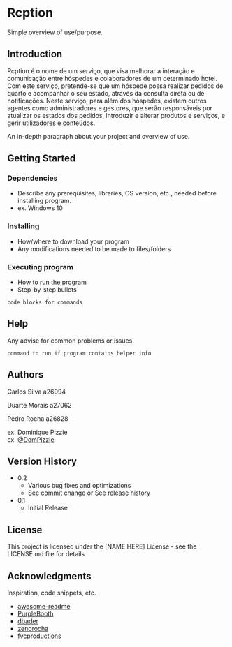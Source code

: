 # Rcption

Simple overview of use/purpose.

## Introduction
Rcption é o nome de um serviço, que visa melhorar a interação e comunicação entre
hóspedes e colaboradores de um determinado hotel.
Com este serviço, pretende-se que um hóspede possa realizar pedidos de quarto e
acompanhar o seu estado, através da consulta direta ou de notificações. Neste serviço,
para além dos hóspedes, existem outros agentes como administradores e gestores, que
serão responsáveis por atualizar os estados dos pedidos, introduzir e alterar produtos e
serviços, e gerir utilizadores e conteúdos.

An in-depth paragraph about your project and overview of use.

## Getting Started

### Dependencies

* Describe any prerequisites, libraries, OS version, etc., needed before installing program.
* ex. Windows 10

### Installing

* How/where to download your program
* Any modifications needed to be made to files/folders

### Executing program

* How to run the program
* Step-by-step bullets
```
code blocks for commands
```

## Help

Any advise for common problems or issues.
```
command to run if program contains helper info
```

## Authors


Carlos Silva a26994

Duarte Morais a27062

Pedro Rocha a26828

ex. Dominique Pizzie  
ex. [@DomPizzie](https://twitter.com/dompizzie)

## Version History

* 0.2
    * Various bug fixes and optimizations
    * See [commit change]() or See [release history]()
* 0.1
    * Initial Release

## License

This project is licensed under the [NAME HERE] License - see the LICENSE.md file for details

## Acknowledgments

Inspiration, code snippets, etc.
* [awesome-readme](https://github.com/matiassingers/awesome-readme)
* [PurpleBooth](https://gist.github.com/PurpleBooth/109311bb0361f32d87a2)
* [dbader](https://github.com/dbader/readme-template)
* [zenorocha](https://gist.github.com/zenorocha/4526327)
* [fvcproductions](https://gist.github.com/fvcproductions/1bfc2d4aecb01a834b46)

